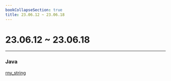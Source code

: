 ```yaml
---
bookCollapseSection: true
title: 23.06.12 ~ 23.06.18
---
```

# 23.06.12 ~ 23.06.18
---
### Java

[rny_string](rny_string.md)